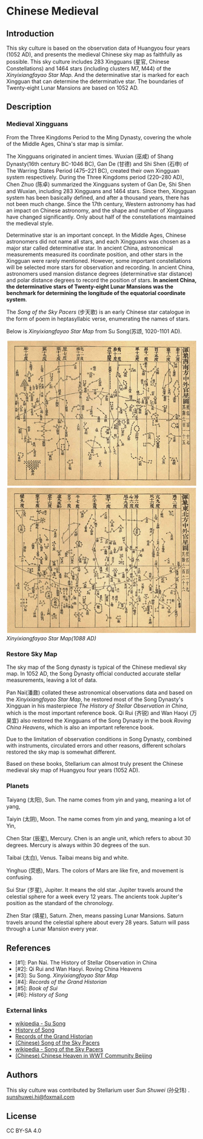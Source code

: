# Chinese Medieval

## Introduction

<p>This sky culture is based on the observation data of Huangyou four years (1052 AD), and presents the medieval Chinese sky map as faithfully as possible. This sky culture includes 283 Xingguans (星官, Chinese Constellations) and 1464 stars (including clusters M7, M44) of the <i>Xinyixiangfayao Star Map</i>. And the determinative star is marked for each Xingguan that can determine the determinative star. The boundaries of Twenty-eight Lunar Mansions are based on 1052 AD.</p>

## Description

### Medieval Xingguans

<p>From the Three Kingdoms Period to the Ming Dynasty, covering the whole of the Middle Ages, China's star map is similar.</p>
<p>The Xingguans originated in ancient times. Wuxian (巫咸) of Shang Dynasty(16th century BC-1046 BC), Gan De (甘德) and Shi Shen (石申) of The Warring States Period (475–221 BC), created their own Xingguan system respectively. During the Three Kingdoms period (220–280 AD), Chen Zhuo (陈卓) summarized the Xingguans system of Gan De, Shi Shen and Wuxian, including 283 Xingguans and 1464 stars. Since then, Xingguan system has been basically defined, and after a thousand years, there has not been much change. Since the 17th century, Western astronomy has had an impact on Chinese astronomy, and the shape and number of Xingguans have changed significantly. Only about half of the constellations maintained the medieval style.</p>
<p>Determinative star is an important concept. In the Middle Ages, Chinese astronomers did not name all stars, and each Xingguans was chosen as a major star called determinative star. In ancient China, astronomical measurements measured its coordinate position, and other stars in the Xingguan were rarely mentioned. However, some important constellations will be selected more stars for observation and recording. In ancient China, astronomers used mansion distance degrees (determinative star distance) and polar distance degrees to record the position of stars. <b>In ancient China, the determinative stars of Twenty-eight Lunar Mansions was the benchmark for determining the longitude of the equatorial coordinate system</b>.</p>
<p>The <i>Song of the Sky Pacers</i> (步天歌) is an early Chinese star catalogue in the form of poem in heptasyllabic verse, enumerating the names of stars.</p>
<p>Below is <i>Xinyixiangfayao Star Map</i> from Su Song(苏颂, 1020-1101 AD).</p>
<p><img src="xyxfy.png"/><br/><em>Xinyixiangfayao Star Map(1088 AD)</em></p>

### Restore Sky Map

<p>The sky map of the Song dynasty is typical of the Chinese medieval sky map. In 1052 AD, the Song Dynasty official conducted accurate stellar measurements, leaving a lot of data.</p>
<p>Pan Nai(潘鼐) collated these astronomical observations data and based on the <i>Xinyixiangfayao Star Map</i>, he restored most of the Song Dynasty's Xingguan in his masterpiece <i>The History of Stellar Observation in China</i>, which is the most important reference book. Qi Rui (齐锐) and Wan Haoyi (万昊宜) also restored the Xingguans of the Song Dynasty in the book <i>Roving China Heavens</i>, which is also an important reference book.</p>
<p>Due to the limitation of observation conditions in Song Dynasty, combined with instruments, circulated errors and other reasons, different scholars restored the sky map is somewhat different.</p>
<p>Based on these books, Stellarium can almost truly present the Chinese medieval sky map of Huangyou four years (1052 AD).</p>

### Planets

<p>Taiyang (太阳), Sun. The name comes from yin and yang, meaning a lot of yang,
<p>Taiyin (太阴), Moon. The name comes from yin and yang, meaning a lot of Yin,
<p>Chen Star (辰星), Mercury. Chen is an angle unit, which refers to about 30 degrees. Mercury is always within 30 degrees of the sun.</p>
<p>Taibai (太白), Venus. Taibai means big and white.</p>
<p>Yinghuo (荧惑), Mars. The colors of Mars are like fire, and movement is confusing.</p>
<p>Sui Star (岁星), Jupiter. It means the old star. Jupiter travels around the celestial sphere for a week every 12 years. The ancients took Jupiter's position as the standard of the chronology.</p>
<p>Zhen Star (填星), Saturn. Zhen, means passing Lunar Mansions. Saturn travels around the celestial sphere about every 28 years. Saturn will pass through a Lunar Mansion every year. </p>

## References

 - [#1]: Pan Nai. The History of Stellar Observation in China
 - [#2]: Qi Rui and Wan Haoyi. Roving China Heavens
 - [#3]: Su Song. *Xinyixiangfayao Star Map*
 - [#4]: *Records of the Grand Historian*
 - [#5]: *Book of Sui*
 - [#6]: *History of Song*

### External links

<ul>
<li><a href="https://en.wikipedia.org/wiki/Su_Song">wikipedia - Su Song</a></li>
<li><a href="http://chinesenotes.com/songshi.html">History of Song</a></li>
<li><a href="http://chinesenotes.com/shiji.html">Records of the Grand Historian</a></li>
<li><a href="https://www.lcsd.gov.hk/CE/Museum/Space/archive/Research/Literature/c_research_literature_9.htm">(Chinese) Song of the Sky Pacers</a></li>
<li><a href="https://en.wikipedia.org/wiki/Song_of_the_Sky_Pacers">wikipedia - Song of the Sky Pacers</a></li>
<li><a href="http://wwt.china-vo.org/why/chineseheaven.htm">(Chinese) Chinese Heaven in WWT Community Beijing</a></li>
</ul>

## Authors

<p><p>This sky culture was contributed by Stellarium user <i>Sun Shuwei</i> (孙殳玮) .
<a href="mailto:sunshuwei.hi@foxmail.com">sunshuwei.hi@foxmail.com</a><br/></p>

## License

CC BY-SA 4.0
